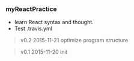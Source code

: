 ### myReactPractice


- learn React syntax and thought.
- Test .travis.yml

> v0.2 2015-11-21 optimize program structure

> v0.1 2015-11-20 init 
